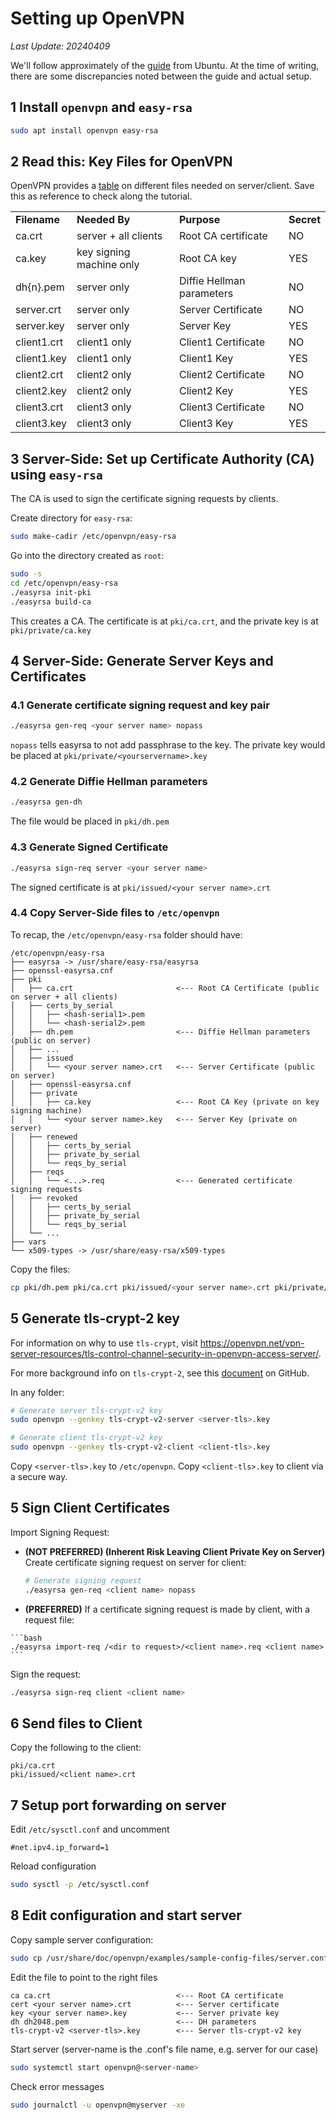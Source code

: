 # Setting up OpenVPN
*Last Update: 20240409*

We'll follow approximately of the [guide](https://ubuntu.com/server/docs/service-openvpn) from Ubuntu. At the time of writing, there are some discrepancies noted between the guide and actual setup.

## 1 Install `openvpn` and `easy-rsa`
```bash
sudo apt install openvpn easy-rsa
```

## 2 Read this: Key Files for OpenVPN
OpenVPN provides a [table](https://openvpn.net/community-resources/how-to/#key-files) on different files needed on server/client. Save this as reference to check along the tutorial.
<table>
<tbody>
<tr>
<td><strong>Filename</strong></td>
<td><strong>Needed By</strong></td>
<td><strong>Purpose</strong></td>
<td><strong>Secret</strong></td>
</tr>
<tr>
<td>ca.crt</td>
<td>server + all clients</td>
<td>Root CA certificate</td>
<td>NO</td>
</tr>
<tr>
<td>ca.key</td>
<td>key signing machine only</td>
<td>Root CA key</td>
<td>YES</td>
</tr>
<tr>
<td>dh{n}.pem</td>
<td>server only</td>
<td>Diffie Hellman parameters</td>
<td>NO</td>
</tr>
<tr>
<td>server.crt</td>
<td>server only</td>
<td>Server Certificate</td>
<td>NO</td>
</tr>
<tr>
<td>server.key</td>
<td>server only</td>
<td>Server Key</td>
<td>YES</td>
</tr>
<tr>
<td>client1.crt</td>
<td>client1 only</td>
<td>Client1 Certificate</td>
<td>NO</td>
</tr>
<tr>
<td>client1.key</td>
<td>client1 only</td>
<td>Client1 Key</td>
<td>YES</td>
</tr>
<tr>
<td>client2.crt</td>
<td>client2 only</td>
<td>Client2 Certificate</td>
<td>NO</td>
</tr>
<tr>
<td>client2.key</td>
<td>client2 only</td>
<td>Client2 Key</td>
<td>YES</td>
</tr>
<tr>
<td>client3.crt</td>
<td>client3 only</td>
<td>Client3 Certificate</td>
<td>NO</td>
</tr>
<tr>
<td>client3.key</td>
<td>client3 only</td>
<td>Client3 Key</td>
<td>YES</td>
</tr>
</tbody>
</table>

## 3 Server-Side: Set up Certificate Authority (CA) using `easy-rsa`
The CA is used to sign the certificate signing requests by clients.

Create directory for `easy-rsa`:
```bash
sudo make-cadir /etc/openvpn/easy-rsa
```
Go into the directory created as `root`:
```bash
sudo -s
cd /etc/openvpn/easy-rsa
./easyrsa init-pki
./easyrsa build-ca
```
This creates a CA. The certificate is at `pki/ca.crt`, and the private key is at `pki/private/ca.key`

## 4 Server-Side: Generate Server Keys and Certificates

### 4.1 Generate certificate signing request and key pair
```bash
./easyrsa gen-req <your server name> nopass
```
`nopass` tells easyrsa to not add passphrase to the key.
The private key would be placed at `pki/private/<yourservername>.key`

### 4.2 Generate Diffie Hellman parameters
```bash
./easyrsa gen-dh
```
The file would be placed in `pki/dh.pem`

### 4.3 Generate Signed Certificate
```bash
./easyrsa sign-req server <your server name>
```
The signed certificate is at `pki/issued/<your server name>.crt`

### 4.4 Copy Server-Side files to `/etc/openvpn`
To recap, the `/etc/openvpn/easy-rsa` folder should have:
```
/etc/openvpn/easy-rsa
├── easyrsa -> /usr/share/easy-rsa/easyrsa
├── openssl-easyrsa.cnf
├── pki
│   ├── ca.crt                       <--- Root CA Certificate (public on server + all clients)
│   ├── certs_by_serial
│   │   ├── <hash-serial1>.pem
│   │   └── <hash-serial2>.pem
│   ├── dh.pem                       <--- Diffie Hellman parameters (public on server)
│   ├── ...
│   ├── issued
│   │   └── <your server name>.crt   <--- Server Certificate (public on server)
│   ├── openssl-easyrsa.cnf
│   ├── private
│   │   ├── ca.key                   <--- Root CA Key (private on key signing machine)
│   │   └── <your server name>.key   <--- Server Key (private on server)
│   ├── renewed
│   │   ├── certs_by_serial
│   │   ├── private_by_serial
│   │   └── reqs_by_serial
│   ├── reqs
│   │   └── <...>.req                <--- Generated certificate signing requests
│   ├── revoked
│   │   ├── certs_by_serial
│   │   ├── private_by_serial
│   │   └── reqs_by_serial
│   └── ...
├── vars
└── x509-types -> /usr/share/easy-rsa/x509-types
```
Copy the files:
```bash
cp pki/dh.pem pki/ca.crt pki/issued/<your server name>.crt pki/private/<your server name>.key /etc/openvpn/
```

## 5 Generate tls-crypt-2 key
For information on why to use `tls-crypt`, visit https://openvpn.net/vpn-server-resources/tls-control-channel-security-in-openvpn-access-server/.

For more background info on `tls-crypt-2`, see this [document](https://github.com/OpenVPN/openvpn/blob/master/doc/tls-crypt-v2.txt) on GitHub.

In any folder:
```bash
# Generate server tls-crypt-v2 key
sudo openvpn --genkey tls-crypt-v2-server <server-tls>.key
```

```bash
# Generate client tls-crypt-v2 key
sudo openvpn --genkey tls-crypt-v2-client <client-tls>.key
```

Copy `<server-tls>.key` to `/etc/openvpn`.
Copy `<client-tls>.key` to client via a secure way.

## 5 Sign Client Certificates

Import Signing Request:
 - **(NOT PREFERRED) (Inherent Risk Leaving Client Private Key on Server)** Create certificate signing request on server for client:
    ```bash
    # Generate signing request
    ./easyrsa gen-req <client name> nopass
    ```

 -   **(PREFERRED)** If a certificate signing request is made by client, with a request file:
    
    ```bash
    ./easyrsa import-req /<dir to request>/<client name>.req <client name>
    ```

Sign the request:
```bash
./easyrsa sign-req client <client name>
```

## 6 Send files to Client

Copy the following to the client:
```
pki/ca.crt
pki/issued/<client name>.crt
```

## 7 Setup port forwarding on server
Edit `/etc/sysctl.conf` and uncomment
```
#net.ipv4.ip_forward=1
```
Reload configuration
```bash
sudo sysctl -p /etc/sysctl.conf
```

## 8 Edit configuration and start server

Copy sample server configuration:
```bash
sudo cp /usr/share/doc/openvpn/examples/sample-config-files/server.conf /etc/openvpn/server.conf
```
Edit the file to point to the right files
```
ca ca.crt                            <--- Root CA certificate
cert <your server name>.crt          <--- Server certificate
key <your server name>.key           <--- Server private key
dh dh2048.pem                        <--- DH parameters
tls-crypt-v2 <server-tls>.key        <--- Server tls-crypt-v2 key
```

Start server (server-name is the .conf's file name, e.g. server for our case)
```bash
sudo systemctl start openvpn@<server-name>
```

Check error messages
```bash
sudo journalctl -u openvpn@myserver -xe
```